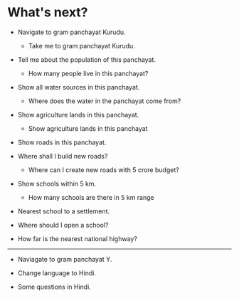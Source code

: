 # What's next?

* Navigate to gram panchayat Kurudu.
  - Take me to gram panchayat Kurudu.

* Tell me about the population of this panchayat.
  - How many people live in this panchayat?

* Show all water sources in this panchayat.
  - Where does the water in the panchayat come from?

* Show agriculture lands in this panchayat.
  - Show agriculture lands in this panchayat

* Show roads in this panchayat.

* Where shall I build new roads?
  - Where can I create new roads with 5 crore budget?

* Show schools within 5 km.
  - How many schools are there in 5 km range

* Nearest school to a settlement.

* Where should I open a school?

* How far is the nearest national highway?


----

* Naviagate to gram panchayat Y.

* Change language to Hindi.

* Some questions in Hindi.
